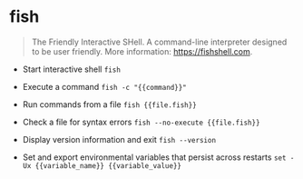 # fish
> The Friendly Interactive SHell.
> A command-line interpreter designed to be user friendly.
> More information: <https://fishshell.com>.

- Start interactive shell
`fish`

- Execute a command
`fish -c "{{command}}"`

- Run commands from a file
`fish {{file.fish}}`

- Check a file for syntax errors
`fish --no-execute {{file.fish}}`

- Display version information and exit
`fish --version`

- Set and export environmental variables that persist across restarts
`set -Ux {{variable_name}} {{variable_value}}`
